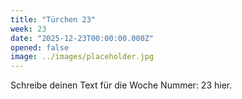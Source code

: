 ```yaml
---
title: "Türchen 23"
week: 23
date: "2025-12-23T00:00:00.000Z"
opened: false
image: ../images/placeholder.jpg
---
```


Schreibe deinen Text für die Woche Nummer: 23 hier.
